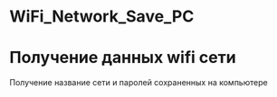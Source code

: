 # WiFi_Network_Save_PC
# Получение данных wifi сети
 Получение название сети и паролей сохраненных на компьютере
